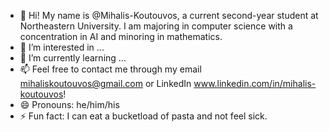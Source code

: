 - 👋 Hi! My name is @Mihalis-Koutouvos, a current second-year student at Northeastern University. I am majoring in computer science with a concentration in AI and minoring in mathematics. 
- 👀 I’m interested in ...
- 🌱 I’m currently learning ...
- 📫 Feel free to contact me through my email mihaliskoutouvos@gmail.com or LinkedIn www.linkedin.com/in/mihalis-koutouvos! 
- 😄 Pronouns: he/him/his
- ⚡ Fun fact: I can eat a bucketload of pasta and not feel sick. 

<!---
Mihalis-Koutouvos/Mihalis-Koutouvos is a ✨ special ✨ repository because its `README.md` (this file) appears on your GitHub profile.
You can click the Preview link to take a look at your changes.
--->
